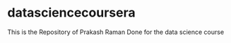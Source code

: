 datasciencecoursera
===================

This is the Repository of Prakash Raman Done for the data science course
